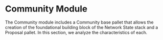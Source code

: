 # Community Module

The Community module includes a Community base pallet that allows the creation of the foundational building block of the Network State stack and a Proposal pallet. In this section, we analyze the characteristics of each.
